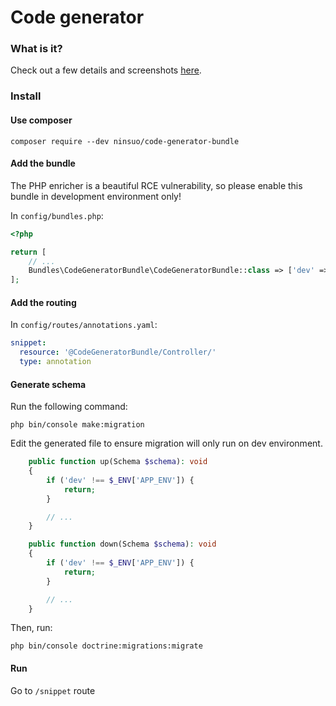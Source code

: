 # Code generator

### What is it?

Check out a few details and screenshots [here](docs/index.md).

### Install

#### Use composer

```shell
composer require --dev ninsuo/code-generator-bundle
```

#### Add the bundle

The PHP enricher is a beautiful RCE vulnerability, so please enable this bundle in development environment only!

In `config/bundles.php`:

```php
<?php

return [
    // ...
    Bundles\CodeGeneratorBundle\CodeGeneratorBundle::class => ['dev' => true],
];
```

#### Add the routing

In `config/routes/annotations.yaml`:

```yaml
snippet:
  resource: '@CodeGeneratorBundle/Controller/'
  type: annotation
```

#### Generate schema

Run the following command:

```shell
php bin/console make:migration
```

Edit the generated file to ensure migration will only run on dev environment.

```php
    public function up(Schema $schema): void
    {
        if ('dev' !== $_ENV['APP_ENV']) {
            return;
        }

        // ...
    }

    public function down(Schema $schema): void
    {
        if ('dev' !== $_ENV['APP_ENV']) {
            return;
        }

        // ...
    }
```

Then, run:

```
php bin/console doctrine:migrations:migrate
```

#### Run

Go to `/snippet` route
